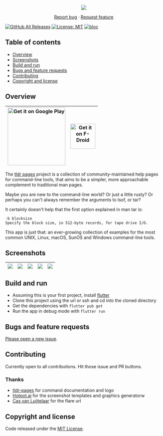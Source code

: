 <p align="center">
  <a href="https://technodisaster.com/">
    <img src="android/fastlane/metadata/android/en-US/images/featureGraphic.png" >
  </a>

  <p align="center">
    <a href="https://github.com/Techno-Disaster/tldr-flutter/issues/new?template=bug_report.md">Report bug</a>
    ·
    <a href="https://github.com/Techno-Disaster/tldr-flutter/issues/new?template=feature_request.md">Request feature</a>
  </p>
</p>

[![GitHub All Releases](https://img.shields.io/github/downloads/Techno-Disaster/tldr-flutter/total.svg)](https://github.com/Techno-Disaster/tldr-flutter/releases/latest)
[![License: MIT](https://img.shields.io/badge/License-MIT-yellow.svg)](https://opensource.org/licenses/MIT)
[![bloc](https://img.shields.io/badge/flutter-bloc-blue)](https://github.com/felangel/bloc)


## Table of contents

- [Overview](#overview)
- [Screenshots](#screenshots)
- [Build and run](#build-and-run)
- [Bugs and feature requests](#bugs-and-feature-requests)
- [Contributing](#contributing)
- [Copyright and license](#copyright-and-license)

## Overview

|[<img src="https://play.google.com/intl/en_us/badges/images/generic/en-play-badge.png" alt="Get it on Google Play" width="185px" />](https://play.google.com/store/apps/details?id=wtf.technodisaster.tldr) |[<img src="https://fdroid.gitlab.io/artwork/badge/get-it-on.png" alt="Get it on F-Droid" height="80">](https://f-droid.org/packages/wtf.technodisaster.tldr/) |
|-|-|

The [tldr pages](https://github.com/tldr-pages/tldr) project is a collection of community-maintained help pages for command-line tools, that aims to be a simpler, more approachable complement to traditional man pages.

Maybe you are new to the command-line world? Or just a little rusty? Or perhaps you can't always remember the arguments to lsof, or tar?

It certainly doesn't help that the first option explained in man tar is:
```
-b blocksize
Specify the block size, in 512-byte records, for tape drive I/O.
```

This app is just that: an ever-growing collection of examples for the most common UNIX, Linux, macOS, SunOS and Windows command-line tools.

## Screenshots

|![](android/fastlane/metadata/android/en-US/images/phoneScreenshots/1_en-US.png)|![](android/fastlane/metadata/android/en-US/images/phoneScreenshots/2_en-US.png)|![](android/fastlane/metadata/android/en-US/images/phoneScreenshots/3_en-US.png)|![](android/fastlane/metadata/android/en-US/images/phoneScreenshots/4_en-US.png)|![](android/fastlane/metadata/android/en-US/images/phoneScreenshots/5_en-US.png)|
|---|---|---|---|---|

## Build and run
* Assuming this is your first project, install [flutter](https://flutter.dev/docs/get-started/install)
* Clone this project using the url or ssh and cd into the cloned directory
* Get the dependencies with ``` flutter pub get ```
* Run the app in debug mode with ``` flutter run ```

## Bugs and feature requests

[Please open a new issue](https://github.com/Techno-Disaster/tldr-flutter/issues/new?template=bug_report.md).

## Contributing

Currently open to all contributions. Hit those issue and PR buttons.

### Thanks

* [tldr-pages](https://github.com/tldr-pages/tldr) for command documentation and logo
* [Hotpot.ai](https://github.com/HotpotDesign) for the screenshot templates and graphics generatorw
* [Cas van Luijtelaar](https://flare.rive.app/a/cvl/files/flare/site-animaton/embed) for the flare url

## Copyright and license

Code released under the [MIT License](https://github.com/Techno-Disaster/tldr-flutter/blob/master/LICENSE).
